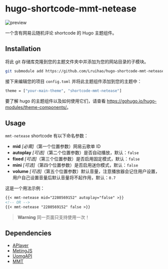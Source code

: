 # hugo-shortcode-mmt-netease

![preview](https://user-images.githubusercontent.com/33419593/221810055-bf78de27-8f5d-4ffa-bf02-f60c0939f169.png)

一个含有网易云随机评论 shortcode 的 Hugo 主题组件。

## Installation

将此 git 存储库克隆到您的主题文件夹中并添加为您的网站目录的子模块。

```bash
git submodule add https://github.com/Lruihao/hugo-shortcode-mmt-netease.git themes/shortcode-mmt-netease
```

接下来编辑您的项目 `config.toml` 并将此主题组件添加到您的主题中：

```bash
theme = ["your-main-theme", "shortcode-mmt-netease"]
```

要了解 hugo 的主题组件以及如何使用它们，请查看 <https://gohugo.io/hugo-modules/theme-components/>。

## Usage

`mmt-netease` shortcode 有以下命名参数：

  - **mid** *[必需]*（第一个位置参数）网易云歌单 ID
  - **autoplay** *[可选]*（第二个位置参数）是否自动播放，默认：`false`
  - **fixed** *[可选]*（第三个位置参数）是否启用固定模式，默认：`false`
  - **mini** *[可选]*（第四个位置参数）是否启用迷你模式，默认：`false`
  - **volume** *[可选]*（第五个位置参数）默认音量，注意播放器会记住用户设置，用户自己设置音量后默认音量将不起作用，默认：`0.7`

这是一个用法示例：

```markdown
{{< mmt-netease mid="2280569152" autoplay="false" >}}
<!-- OR -->
{{< mmt-netease "2280569152" false >}}
```

> **Warning** 同一页面只支持使用一次！

## Dependencies

- [APlayer](https://github.com/MoePlayer/APlayer)
- [MetingJS](https://github.com/metowolf/MetingJS)
- [UomgAPI](https://api.uomg.com/doc-comments.163.html)
- [MMT](https://github.com/Lruihao/MMT)
